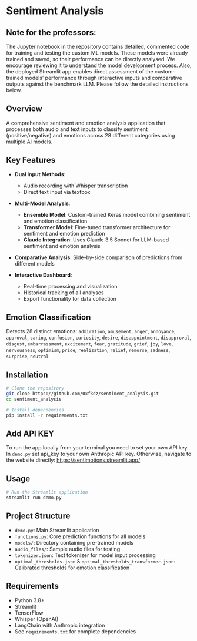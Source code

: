 # Sentiment Analysis


## Note for the professors: 
The Jupyter notebook in the repository contains detailed, commented code for training and testing the custom ML models. These models were already trained and saved, so their performance can be directly analysed.
We encourage reviewing it to understand the model development process. 
Also, the deployed Streamlit app enables direct assessment of the custom-trained models’ performance through interactive inputs and comparative outputs against the benchmark LLM.
Please follow the detailed instructions below.


## Overview
A comprehensive sentiment and emotion analysis application that processes both audio and text inputs to classify sentiment (positive/negative) and emotions across 28 different categories using multiple AI models.

## Key Features
- **Dual Input Methods**: 
  - Audio recording with Whisper transcription
  - Direct text input via textbox
  
- **Multi-Model Analysis**:
  - **Ensemble Model**: Custom-trained Keras model combining sentiment and emotion classification
  - **Transformer Model**: Fine-tuned transformer architecture for sentiment and emotion prediction
  - **Claude Integration**: Uses Claude 3.5 Sonnet for LLM-based sentiment and emotion analysis
  
- **Comparative Analysis**: Side-by-side comparison of predictions from different models

- **Interactive Dashboard**:
  - Real-time processing and visualization
  - Historical tracking of all analyses
  - Export functionality for data collection

## Emotion Classification
Detects 28 distinct emotions:
`admiration`, `amusement`, `anger`, `annoyance`, `approval`, `caring`, `confusion`, `curiosity`, `desire`, `disappointment`, `disapproval`, `disgust`, `embarrassment`, `excitement`, `fear`, `gratitude`, `grief`, `joy`, `love`, `nervousness`, `optimism`, `pride`, `realization`, `relief`, `remorse`, `sadness`, `surprise`, `neutral`

## Installation

```bash
# Clone the repository
git clone https://github.com/0xf3dz/sentiment_analysis.git
cd sentiment_analysis

# Install dependencies
pip install -r requirements.txt
```

## Add API KEY
To run the app locally from your terminal you need to set your own API key.
In `demo.py` set api_key to your own Anthropic API key.
Otherwise, navigate to the website directly: https://sentimotions.streamlit.app/

## Usage

```bash
# Run the Streamlit application
streamlit run demo.py
```

## Project Structure
- `demo.py`: Main Streamlit application
- `functions.py`: Core prediction functions for all models
- `models/`: Directory containing pre-trained models
- `audio_files/`: Sample audio files for testing
- `tokenizer.json`: Text tokenizer for model input processing
- `optimal_thresholds.json` & `optimal_thresholds_transformer.json`: Calibrated thresholds for emotion classification

## Requirements
- Python 3.8+
- Streamlit
- TensorFlow
- Whisper (OpenAI)
- LangChain with Anthropic integration
- See `requirements.txt` for complete dependencies
